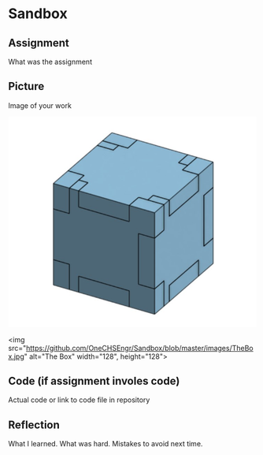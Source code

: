 # Sandbox

## Assignment

What was the assignment

## Picture

Image of your work

![The Box](images/TheBox.jpg)

<img src="https://github.com/OneCHSEngr/Sandbox/blob/master/images/TheBox.jpg" alt="The Box" width="128", height="128">

## Code (if assignment involes code)

Actual code or link to code file in repository

## Reflection

What I learned. What was hard.  Mistakes to avoid next time.
